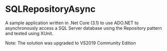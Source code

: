 SQLRepositoryAsync
===

A sample application written in .Net Core (3.1) to use ADO.NET to asynchronously access a SQL Server database using the Repository pattern 
and tested using XUnit.

Note: The solution was upgraded to VS2019 Community Edition

